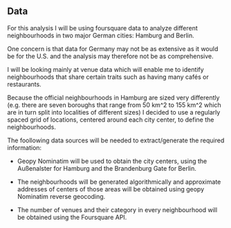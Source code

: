 ## Data

For this analysis I will be using foursquare data to analyze different neighbourhoods in two major German cities: Hamburg and Berlin.

One concern is that data for Germany may not be as extensive as it would be for the U.S. and the analysis may therefore not be as comprehensive.

I will be looking mainly at venue data which will enable me to identify neighbourhoods that share certain traits such as having many cafés or restaurants.

Because the official neighbourhoods in Hamburg are sized very differently (e.g. there are seven boroughs that range from 50 km^2 to 155 km^2 which are in turn split into localities of different sizes) I decided to use a regularly spaced grid of locations, centered around each city center, to define the neighbourhoods.

The foollowing data sources will be needed to extract/generate the required information:

* Geopy Nominatim will be used to obtain the city centers, using the Außenalster for Hamburg and the Brandenburg Gate for Berlin.

* The neighbourhoods will be generated algorithmically and approximate addresses of centers of those areas will be obtained using geopy Nominatim reverse geocoding.

* The number of venues and their category in every neighbourhood will be obtained using the Foursquare API.
